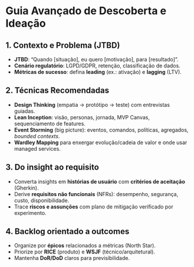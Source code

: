 # Guia Avançado de Descoberta e Ideação

## 1. Contexto e Problema (JTBD)
- **JTBD**: “Quando [situação], eu quero [motivação], para [resultado]”.
- **Cenário regulatório**: LGPD/GDPR, retenção, classificação de dados.
- **Métricas de sucesso**: defina **leading** (ex.: ativação) e **lagging** (LTV).

## 2. Técnicas Recomendadas
- **Design Thinking** (empatia → protótipo → teste) com entrevistas guiadas.
- **Lean Inception**: visão, personas, jornada, MVP Canvas, sequenciamento de features.
- **Event Storming** (big picture): eventos, comandos, políticas, agregados, *bounded contexts*.
- **Wardley Mapping** para enxergar evolução/cadeia de valor e onde usar managed services.

## 3. Do insight ao requisito
- Converta insights em **histórias de usuário** com **critérios de aceitação** (Gherkin).
- Derive **requisitos não funcionais** (NFRs): desempenho, segurança, custo, disponibilidade.
- Trace **riscos e assunções** com plano de mitigação verificado por experimento.

## 4. Backlog orientado a outcomes
- Organize por **épicos** relacionados a métricas (North Star). 
- Priorize por **RICE** (produto) e **WSJF** (técnico/arquitetural).
- Mantenha **DoR/DoD** claros para previsibilidade.
